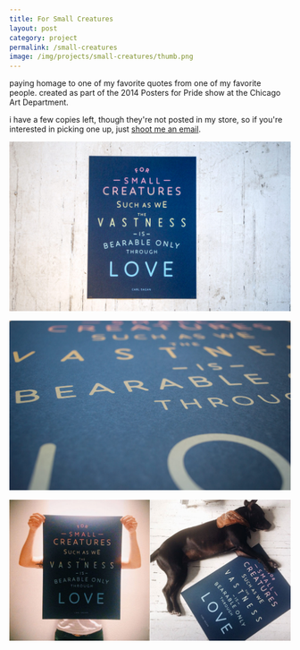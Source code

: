 ```yaml
---
title: For Small Creatures
layout: post
category: project
permalink: /small-creatures
image: /img/projects/small-creatures/thumb.png
---
```


paying homage to one of my favorite quotes from one of my favorite people. created as part of the 2014 Posters for Pride show at the Chicago Art Department. 

i have a few copies left, though they're not posted in my store, so if you're interested in picking one up, just [shoot me an email](mailto:ryantroyford@gmail.com). 


![small-creatures](/img/projects/small-creatures/small-creatures-2.jpg)

![small-creatures](/img/projects/small-creatures/small-creatures-1.jpg)

![small-creatures](/img/projects/small-creatures/small-creatures-3.jpg)